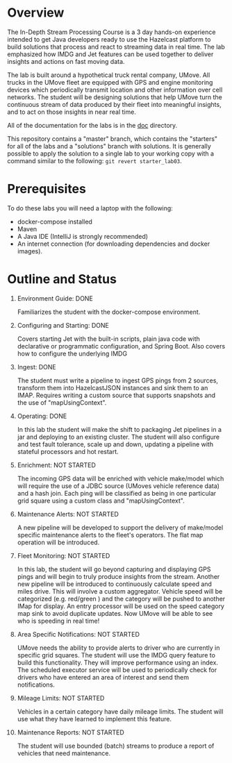 

# Overview

The In-Depth Stream Processing Course is a 3 day hands-on experience intended to get Java developers ready to use the Hazelcast platform to build solutions that process and react to streaming data in real time.   The lab emphasized how IMDG and Jet features can be used together to deliver insights and actions on fast moving data.

The lab is built around a hypothetical truck rental company, UMove. All trucks in the UMove fleet are equipped with GPS and engine monitoring devices which periodically transmit location and other information over cell networks. The student will be designing solutions that help UMove turn the continuous stream of data produced by their fleet into meaningful insights, and to act on those insights in near real time.

All of the documentation for the labs is in the [doc](docs) directory.

This repository contains a "master" branch, which contains the "starters" for all of the labs and a "solutions" branch with solutions.  It is generally possible to apply the solution to a single lab to your working copy with a command similar to the following: `git revert starter_lab03`.

# Prerequisites

To do these labs you will need a laptop with the following:

- docker-compose installed
- Maven 
- A Java IDE (IntelliJ is strongly recommended)
- An internet connection (for downloading dependencies and docker images).

# Outline and Status

1. Environment Guide: DONE

   Familiarizes the student with the docker-compose environment.

2. Configuring and Starting: DONE

   Covers starting Jet with the built-in scripts, plain java code with declarative or programmatic configuration, and Spring Boot.  Also covers how to configure the underlying IMDG

3. Ingest: DONE

   The student must write a pipeline to ingest GPS pings from 2 sources, transform them into HazelcastJSON instances and sink them to an IMAP.  Requires writing a custom source that supports snapshots and the use of "mapUsingContext".

4. Operating: DONE

   In this lab the student will make the shift to packaging  Jet pipelines in a jar and deploying to an existing cluster. The student will also configure and test fault tolerance, scale up and down, updating a pipeline with stateful processors and hot restart.

5. Enrichment: NOT STARTED

   The incoming GPS data will be enriched with vehicle make/model which will require the use of a JDBC source (UMoves vehicle reference data) and a hash join.  Each ping will be classified as being in one particular grid square using a custom class and "mapUsingContext".

6. Maintenance Alerts: NOT STARTED

   A new pipeline will be developed to support the delivery of make/model specific maintenance alerts to the fleet's operators.  The flat map operation will be introduced.

7. Fleet Monitoring: NOT STARTED

   In this lab, the student will go beyond capturing and displaying GPS pings and will begin to truly produce insights from the stream.  Another new pipeline will be introduced to continuously calculate speed and miles drive.  This will involve a custom aggregator.  Vehicle speed will be categorized (e.g. red/green ) and the category will be pushed to another IMap for display.  An entry processor will be used on the speed category map sink to avoid duplicate updates.  Now UMove will be able to see who is speeding in real time!

8. Area Specific Notifications: NOT STARTED

   UMove needs the ability to provide alerts to driver who are currently in specific grid squares.  The student will use the IMDG query feature to build this functionality.  They will improve performance using an index. The scheduled executor service will be used to periodically check for drivers who have entered an area of interest and send them notifications.

9. Mileage Limits: NOT STARTED

   Vehicles in a certain category have daily mileage limits.  The student will use what they have learned to implement this feature.  

10. Maintenance Reports: NOT STARTED

    The student will use bounded (batch) streams to produce a report of vehicles that need maintenance.